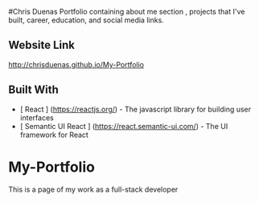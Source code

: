 
#Chris Duenas 
  Portfolio containing about me section , projects that I've built, career, education, and social media links.

## Website Link
  http://chrisduenas.github.io/My-Portfolio

## Built With
* [ React ] (https://reactjs.org/) - The javascript library for building user interfaces
* [ Semantic UI React ] (https://react.semantic-ui.com/) - The UI framework for React


# My-Portfolio
This is a page of my work as a full-stack developer

